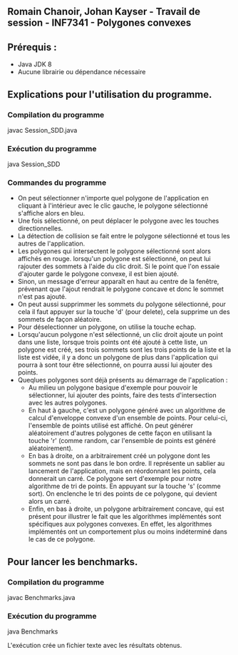 ﻿## Romain Chanoir, Johan Kayser - Travail de session - INF7341 - Polygones convexes


## Prérequis : 
- Java JDK 8
- Aucune librairie ou dépendance nécessaire


## Explications pour l'utilisation du programme.

### Compilation du programme 

javac Session_SDD.java

### Exécution du programme

java Session_SDD

### Commandes du programme 

* On peut sélectionner n'importe quel polygone de l'application en cliquant à l'intérieur avec le clic gauche, le polygone sélectionné s'affiche alors en bleu.
* Une fois sélectionné, on peut déplacer le polygone avec les touches directionnelles.
* La détection de collision se fait entre le polygone sélectionné et tous les autres de l'application.
* Les polygones qui intersectent le polygone sélectionné sont alors affichés en rouge.
lorsqu'un polygone est sélectionné, on peut lui rajouter des sommets à l'aide du clic droit. Si le point que l'on essaie d'ajouter garde le polygone convexe, il est bien ajouté.
* Sinon, un message d'erreur apparaît en haut au centre de la fenêtre, prévenant que l'ajout rendrait le polygone concave et donc le sommet n'est pas ajouté.
* On peut aussi supprimmer les sommets du polygone sélectionné, pour cela il faut appuyer sur la touche 'd' (pour delete), cela supprime un des sommets de façon aléatoire.
* Pour déselectionner un polygone, on utilise la touche echap.
* Lorsqu'aucun polygone n'est sélectionné, un clic droit ajoute un point dans une liste, lorsque trois points ont été ajouté à cette liste, un polygone
est créé, ses trois sommets sont les trois points de la liste et la liste est vidée, il y a donc un polygone de plus dans l'application qui pourra à sont tour être sélectionné,
on pourra aussi lui ajouter des points.
* Queqlues polygones sont déjà présents au démarrage de l'application :
    * Au milieu un polygone basique d'exemple pour pouvoir le sélectionner, lui ajouter des points, faire des tests d'intersection avec les autres polygones.
    * En haut à gauche, c'est un polygone généré avec un algorithme de calcul d'enveloppe convexe d'un ensemble de points. Pour celui-ci, l'ensemble de points utilisé est affiché. On peut générer aléatoirement d'autres polygones de cette façon en utilisant la touche 'r' (comme random, car l'ensemble de points est généré aléatoirement).
    * En bas à droite, on a arbitrairement créé un polygone dont les sommets ne sont pas dans le bon ordre. Il représente un sablier au lancement de l'application, mais en réordonnant les points, cela donnerait un carré. Ce polygone sert d'exemple pour notre algorithme de tri de points. En appuyant sur la touche 's' (comme sort). On enclenche le tri des points de ce polygone, qui devient alors un carré.
    * Enfin, en bas à droite, un polygone arbitrairement concave, qui est présent pour illustrer le fait que les algorithmes implémentés sont spécifiques aux polygones convexes. En effet, les algorithmes implémentés ont un comportement plus ou moins indéterminé dans le cas de ce polygone.
	
## Pour lancer les benchmarks.

### Compilation du programme

javac Benchmarks.java

### Exécution du programme

java Benchmarks

L'exécution crée un fichier texte avec les résultats obtenus.



